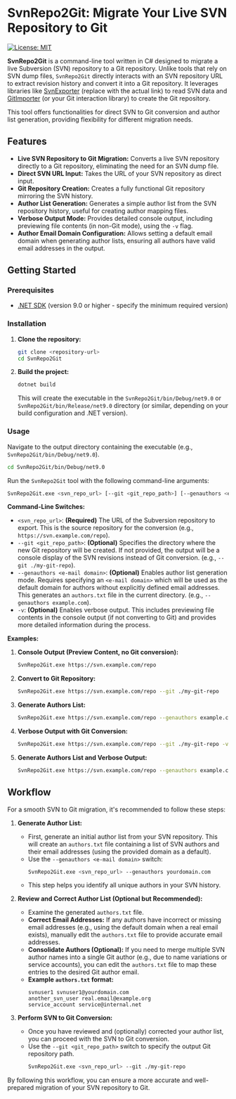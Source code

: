# SvnRepo2Git: Migrate Your Live SVN Repository to Git

[![License: MIT](https://img.shields.io/badge/License-MIT-yellow.svg)](https://opensource.org/licenses/MIT)

**SvnRepo2Git** is a command-line tool written in C# designed to migrate a live Subversion (SVN) repository to a Git repository. Unlike tools that rely on SVN dump files, `SvnRepo2Git` directly interacts with an SVN repository URL to extract revision history and convert it into a Git repository. It leverages libraries like [SvnExporter](https://github.com/your-svn-exporter-repo-link) (replace with the actual link) to read SVN data and [GitImporter](https://github.com/your-git-importer-repo-link) (or your Git interaction library) to create the Git repository.

This tool offers functionalities for direct SVN to Git conversion and author list generation, providing flexibility for different migration needs.

## Features

*   **Live SVN Repository to Git Migration:** Converts a live SVN repository directly to a Git repository, eliminating the need for an SVN dump file.
*   **Direct SVN URL Input:** Takes the URL of your SVN repository as direct input.
*   **Git Repository Creation:** Creates a fully functional Git repository mirroring the SVN history.
*   **Author List Generation:**  Generates a simple author list from the SVN repository history, useful for creating author mapping files.
*   **Verbose Output Mode:** Provides detailed console output, including previewing file contents (in non-Git mode), using the `-v` flag.
*   **Author Email Domain Configuration:**  Allows setting a default email domain when generating author lists, ensuring all authors have valid email addresses in the output.

## Getting Started

### Prerequisites

*   [.NET SDK](https://dotnet.microsoft.com/download) (version 9.0 or higher - specify the minimum required version)

### Installation

1.  **Clone the repository:**

    ```bash
    git clone <repository-url>
    cd SvnRepo2Git
    ```

2.  **Build the project:**

    ```bash
    dotnet build
    ```

    This will create the executable in the `SvnRepo2Git/bin/Debug/net9.0` or `SvnRepo2Git/bin/Release/net9.0` directory (or similar, depending on your build configuration and .NET version).

### Usage

Navigate to the output directory containing the executable (e.g., `SvnRepo2Git/bin/Debug/net9.0`).

```bash
cd SvnRepo2Git/bin/Debug/net9.0
```

Run the `SvnRepo2Git` tool with the following command-line arguments:

```bash
SvnRepo2Git.exe <svn_repo_url> [--git <git_repo_path>] [--genauthors <e-mail domain>] [-v]
```

**Command-Line Switches:**

*   `<svn_repo_url>`: **(Required)** The URL of the Subversion repository to export. This is the source repository for the conversion (e.g., `https://svn.example.com/repo`).
*   `--git <git_repo_path>`: **(Optional)** Specifies the directory where the new Git repository will be created. If not provided, the output will be a console display of the SVN revisions instead of Git conversion. (e.g., `--git ./my-git-repo`).
*   `--genauthors <e-mail domain>`: **(Optional)** Enables author list generation mode.  Requires specifying an `<e-mail domain>` which will be used as the default domain for authors without explicitly defined email addresses.  This generates an `authors.txt` file in the current directory. (e.g., `--genauthors example.com`).
*   `-v`: **(Optional)** Enables verbose output.  This includes previewing file contents in the console output (if not converting to Git) and provides more detailed information during the process.

**Examples:**

1.  **Console Output (Preview Content, no Git conversion):**

    ```bash
    SvnRepo2Git.exe https://svn.example.com/repo
    ```

2.  **Convert to Git Repository:**

    ```bash
    SvnRepo2Git.exe https://svn.example.com/repo --git ./my-git-repo
    ```

3.  **Generate Authors List:**

    ```bash
    SvnRepo2Git.exe https://svn.example.com/repo --genauthors example.com
    ```

4.  **Verbose Output with Git Conversion:**

    ```bash
    SvnRepo2Git.exe https://svn.example.com/repo --git ./my-git-repo -v
    ```

5.  **Generate Authors List and Verbose Output:**
    ```bash
    SvnRepo2Git.exe https://svn.example.com/repo --genauthors example.com -v
    ```

## Workflow

For a smooth SVN to Git migration, it's recommended to follow these steps:

1.  **Generate Author List:**
    *   First, generate an initial author list from your SVN repository. This will create an `authors.txt` file containing a list of SVN authors and their email addresses (using the provided domain as a default).
    *   Use the `--genauthors <e-mail domain>` switch:
        ```bash
        SvnRepo2Git.exe <svn_repo_url> --genauthors yourdomain.com
        ```
    *   This step helps you identify all unique authors in your SVN history.

2.  **Review and Correct Author List (Optional but Recommended):**
    *   Examine the generated `authors.txt` file.
    *   **Correct Email Addresses:**  If any authors have incorrect or missing email addresses (e.g., using the default domain when a real email exists), manually edit the `authors.txt` file to provide accurate email addresses.
    *   **Consolidate Authors (Optional):** If you need to merge multiple SVN author names into a single Git author (e.g., due to name variations or service accounts), you can edit the `authors.txt` file to map these entries to the desired Git author email.
    *   **Example `authors.txt` format:**
        ```
        svnuser1 svnuser1@yourdomain.com
        another_svn_user real.email@example.org
        service_account service@internal.net
        ```

3.  **Perform SVN to Git Conversion:**
    *   Once you have reviewed and (optionally) corrected your author list, you can proceed with the SVN to Git conversion.
    *   Use the `--git <git_repo_path>` switch to specify the output Git repository path.
        ```bash
        SvnRepo2Git.exe <svn_repo_url> --git ./my-git-repo
        ```
By following this workflow, you can ensure a more accurate and well-prepared migration of your SVN repository to Git.
